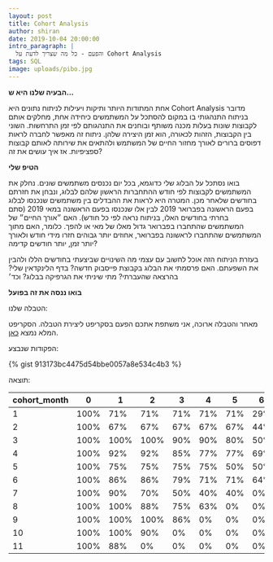 ```yaml
---
layout: post
title: Cohort Analysis
author: shiran
date: 2019-10-04 20:00:00
intro_paragraph: |
  והפעם - כל מה שצריך לדעת על Cohort Analysis
tags: SQL
image: uploads/pibo.jpg
---
```

**הבעיה שלנו היא ש...**

אחת המתודות היותר ותיקות ויעילות לניתוח נתונים היא Cohort Analysis
מדובר בניתוח התנהגותי בו במקום להסתכל על המשתמשים כיחידה אחת, מחלקים אותם לקבוצות שונות בעלות מכנה משותף ובוחנים את התנהגותם לפי זמן התרחשות. השוני בין הקבוצות, הזהות לכאורה, הוא זמן היצירה שלהן.
ניתוח זה מאפשר לחברה לראות דפוסים ברורים לאורך מחזור החיים של המשתמש ולהתאים את שירותה לאותם קבוצות ספציפיות. אז איך עושים את זה?

**הטיפ שלי**

בואו נסתכל על הבלוג שלי כדוגמא, בכל יום נכנסים משתמשים שונים. נחלק את המשתמשים לקבוצות לפי חודש ההתחברות הראשון שלהם לבלוג, ונבחן את חזרתם בחודשים שלאחר מכן. המטרה היא לראות את ההבדלים בין משתמשים שנכנסו לבלוג בפעם הראשונה בפברואר 2019 לבין אלו שנכנסו בפעם הראשונה במאי 2019 (סתם בחרתי בחודשים האלו, בניתוח נראה לפי כל חודש). האם ״אורך החיים״ של המשתמשים שהתחברו בפברואר גדול מאלו של מאי או להפך. כלומר, האם מתוך המשתמשים שהתחברו לראשונה בפברואר, אחוזים יותר גבוהים חזרו מידי חודש ולאורך יותר זמן, יותר חודשים קדימה?

בעזרת הניתוח הזה אוכל לחשוב עם עצמי מה השינויים שביצעתי בחודשים הללו ולהבין את השפעתם. האם פרסמתי את הבלוג בקבוצת פייסבוק חדשה? בדף הלינקדאין שלי? בהרצאה שהעברתי? מתי שיניתי את הגרפיקה בבלוג? וכד׳

**בואו ננסה את זה בפועל**

הטבלה שלנו:

מאחר והטבלה ארוכה, אני משתפת אתכם הפעם בסקריפט ליצירת הטבלה. הסקריפט המלא נמצא [כאן](https://gist.github.com/shirankrasnov/49a66221d25e346099f9aad828ae4367).

הפקודות שנבצע:

{% gist 913173bc4475d54bbe0057a8e534c4b3 %}

תוצאה:

| cohort_month | 0    | 1    | 2    | 3   | 4   | 5   | 6   |
| ------------ | ---- | ---- | ---- | --- | --- | --- | --- |
| 1            | 100% | 71%  | 71%  | 71% | 71% | 71% | 29% |
| 2            | 100% | 67%  | 67%  | 67% | 67% | 67% | 44% |
| 3            | 100% | 100% | 100% | 90% | 90% | 80% | 50% |
| 4            | 100% | 92%  | 92%  | 85% | 77% | 77% | 69% |
| 5            | 100% | 75%  | 75%  | 75% | 75% | 50% | 50% |
| 6            | 100% | 86%  | 86%  | 79% | 71% | 71% | 64% |
| 7            | 100% | 90%  | 70%  | 50% | 40% | 40% | 0%  |
| 8            | 100% | 100% | 88%  | 75% | 63% | 0%  | 0%  |
| 9            | 100% | 100% | 100% | 86% | 0%  | 0%  | 0%  |
| 10           | 100% | 100% | 90%  | 0%  | 0%  | 0%  | 0%  |
| 11           | 100% | 88%  | 0%   | 0%  | 0%  | 0%  | 0%  |

